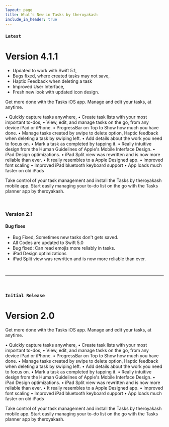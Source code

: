 ```yaml
---
layout: page
title: What's New in Tasks by theroyakash
include_in_header: true
---
```


### `Latest`
# **Version 4.1.1**
- Updated to work with Swift 5.1,
- Bugs fixed, where created tasks may not save,
- Haptic Feedback when deleting a task
- Improved User Interface,
- Fresh new look with updated icon design.

Get more done with the Tasks iOS app. Manage and edit your tasks, at anytime.

• Quickly capture tasks anywhere,
• Create task lists with your most important to-dos,
• View, edit, and manage tasks on the go, from any device iPad or iPhone.
• ProgressBar on Top to Show how much you have done.
• Manage tasks created by swipe to delete option, Haptic feedback when deleting a task by swiping left.
• Add details about the work you need to focus on.
• Mark a task as completed by tapping it.
• Really intuitive design from the Human Guidelines of Apple's Mobile Interface Design.
• iPad Design optimizations.
• iPad Split view was rewritten and is now more reliable than ever.
• It really resembles to a Apple Designed app.
• Improved font scaling
• Improved iPad bluetooth keyboard support
• App loads much faster on old iPads

Take control of your task management and install the Tasks by theroyakash mobile app. Start easily managing your to-do list on the go with the Tasks planner app by theroyakash.

<br>

### **Version 2.1**
#### Bug fixes
- Bug Fixed, Sometimes new tasks don't gets saved.
- All Codes are updated to Swift 5.0
- Bug fixed: Can read emojis more reliably in tasks.
- iPad Design optimizations
- iPad Split view was rewritten and is now more reliable than ever.
<br>

________
<br>

### `Initial Release`
# **Version 2.0**

Get more done with the Tasks iOS app. Manage and edit your tasks, at anytime.

• Quickly capture tasks anywhere,
• Create task lists with your most important to-dos,
• View, edit, and manage tasks on the go, from any device iPad or iPhone.
• ProgressBar on Top to Show how much you have done.
• Manage tasks created by swipe to delete option, Haptic feedback when deleting a task by swiping left.
• Add details about the work you need to focus on.
• Mark a task as completed by tapping it.
• Really intuitive design from the Human Guidelines of Apple's Mobile Interface Design.
• iPad Design optimizations.
• iPad Split view was rewritten and is now more reliable than ever.
• It really resembles to a Apple Designed app.
• Improved font scaling
• Improved iPad bluetooth keyboard support
• App loads much faster on old iPads

Take control of your task management and install the Tasks by theroyakash mobile app. Start easily managing your to-do list on the go with the Tasks planner app by theroyakash.

